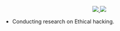 <p align="center">

  <a href="https://github.com/im-strange">
  <img src="https://img.shields.io/badge/-GitHub-blue?style=for-the-badge&logo=GitHub">
  </a>

  <a href="samgenoguin02@gmail.com">
  <img src="https://img.shields.io/badge/-Email-red?style=for-the-badge&logo=gmail&logoColor=white">
  </a>

</p>

- Conducting research on Ethical hacking.
